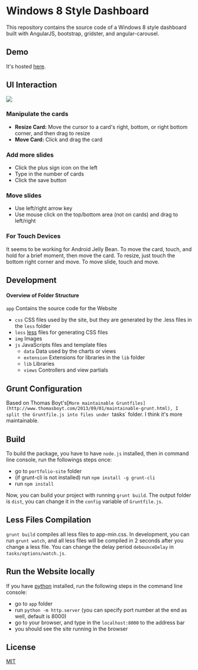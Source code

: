 # Windows 8 Style Dashboard

This repository contains the source code of a Windows 8 style dashboard built with AngularJS, bootstrap, gridster, and angular-carousel.

## Demo

It's hosted [here](http://yguan.github.io/repos/dashboard/).

## UI Interaction

[![](http://yguan.github.io/img/projects/dashboard.png)](http://yguan.github.io/repos/dashboard/)

### Manipulate the cards
* <b>Resize Card:</b> Move the cursor to a card's right, bottom, or right bottom corner, and then drag to resize
* <b>Move Card:</b> Click and drag the card

### Add more slides
* Click the plus sign icon on the left
* Type in the number of cards
* Click the save button

### Move slides
* Use left/right arrow key
* Use mouse click on the top/bottom area (not on cards) and drag to left/right

### For Touch Devices

It seems to be working for Android Jelly Bean. To move the card, touch, and hold for a brief moment, then move the card. To resize, just touch the bottom right corner and move. To move slide, touch and move.

## Development

#### Overview of Folder Structure

`app` Contains the source code for the Website
- `css` CSS files used by the site, but they are generated by the .less files in the `less` folder
- `less` [less](http://lesscss.org/) files for generating CSS files
- `img`  Images
- `js` JavaScripts files and template files
  - `data` Data used by the charts or views
  - `extension` Extensions for libraries in the `lib` folder
  - `lib` Libraries
  - `views` Controllers and view partials

## Grunt Configuration

Based on Thomas Boyt's[`More maintainable Gruntfiles](http://www.thomasboyt.com/2013/09/01/maintainable-grunt.html), I split the Gruntfile.js into files under `tasks` folder. I think it's more maintainable.

## Build

To build the package, you have to have `node.js` installed, then in command line console, run the followings steps once:

- go to `portfolio-site` folder
- (if grunt-cli is not installed) run `npm install -g grunt-cli`
- run `npm install`

Now, you can build your project with running `grunt build`. The output folder is `dist`, you can change it in the `config` variable of `Gruntfile.js`.

## Less Files Compilation

`grunt build` compiles all less files to app-min.css. In development, you can run `grunt watch`, and all less files will be compiled in 2 seconds after you change a less file. You can change the delay period `debounceDelay` in `tasks/options/watch.js`.

## Run the Website locally

If you have [python](http://www.python.org/download/) installed, run the following steps in the command line console:

- go to `app` folder
- run `python -m http.server` (you can specify port number at the end as well, default is 8000)
- go to your browser, and type in the `localhost:8000` to the address bar
- you should see the site running in the browser

## License

[MIT](http://opensource.org/licenses/MIT)